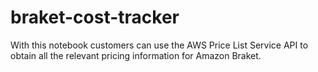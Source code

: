 # braket-cost-tracker
With this notebook customers can use the AWS Price List Service API to obtain all the relevant pricing information for Amazon Braket.
